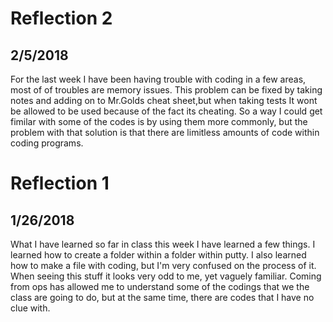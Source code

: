 # Reflection 2
## 2/5/2018
For the last week I have been having trouble with coding in a few areas, most of of troubles are memory issues. This problem can be fixed by taking notes and adding on to Mr.Golds cheat sheet,but when taking tests It wont be allowed to be used because of the fact its cheating. So a way I could get fimilar with some of the codes is by using them more commonly, but the problem with that solution is that there are limitless amounts of code within coding programs.


# Reflection 1
## 1/26/2018
What I have learned so far in class this week I have learned a few things. I learned how to create a folder within a folder within putty. I also learned how to make a file with coding, but I'm very confused on the process of it. When seeing this stuff it looks very odd to me, yet vaguely familiar. Coming from ops has allowed me to understand some of the codings that we the class are going to do, but at the same time, there are codes that I have no clue with.


